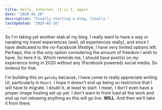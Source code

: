 ```yaml
---
title: Hello, Internet, it is I, again.
date: "2020-01-26"
description: "Finally starting a blog, finally."
lastUpdated: "2020-02-16"
---
```


So I'm taking yet another stab at my blog. I really want to have a way or narating my travel experiences (well, _all_ experiences really), and since I have dedicated to the no-Facebook lifestlye, I have very limited options left. Perhaps, this _is_ the only option considering the amount of freedom I wish to have. So here it is.
Which reminds me, I should have post(s) on _my_ experience living in 2020 without any (Facebook powered) social media. So lookout for that.

I'm building this on `gatsby` because, I have come to really appreciate writing UI, particularly in `React`. I hope it doesn't end up being so restrictive that I will have to migrate. I doubt it, at least to start. I mean, I don't even have a proper image hosting set up yet. I don't want to front load all the work and end up not releasing anything so this will go live. **WILL**.
And then we'll take it from there.
